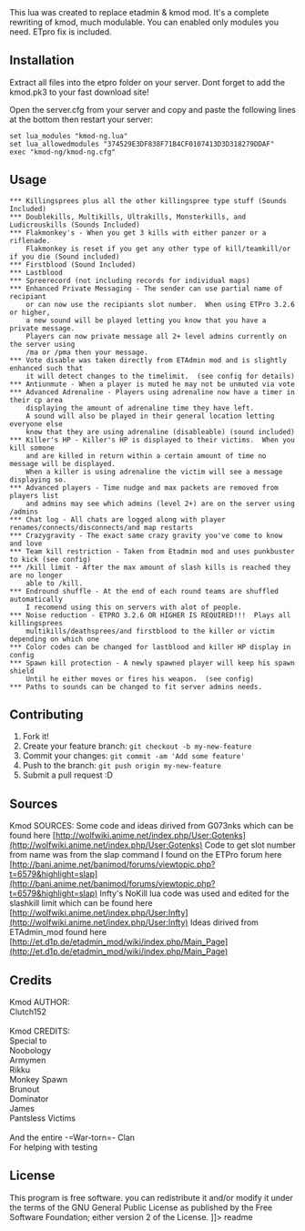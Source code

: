<snippet>
  <content><![CDATA[
# ${1:Project Name}

This lua was created to replace etadmin & kmod mod.
It's a complete rewriting of kmod, much modulable.
You can enabled only modules you need.
ETpro fix is included.

## Installation

Extract all files into the etpro folder on your server.
Dont forget to add the kmod.pk3 to your fast download site!

Open the server.cfg from your server and copy and paste the following lines at the bottom then restart your server:

```
set lua_modules "kmod-ng.lua"
set lua_allowedmodules "374529E3DF838F71B4CF0107413D3D318279DDAF"
exec "kmod-ng/kmod-ng.cfg"
```

## Usage

    *** Killingsprees plus all the other killingspree type stuff (Sounds Included)
    *** Doublekills, Multikills, Ultrakills, Monsterkills, and Ludicrouskills (Sounds Included)
    *** Flakmonkey's - When you get 3 kills with either panzer or a riflenade.
        Flakmonkey is reset if you get any other type of kill/teamkill/or if you die (Sound included)
    *** Firstblood (Sound Included)
    *** Lastblood
    *** Spreerecord (not including records for individual maps)
    *** Enhanced Private Messaging - The sender can use partial name of recipiant
        or can now use the recipiants slot number.  When using ETPro 3.2.6 or higher,
        a new sound will be played letting you know that you have a private message.
        Players can now private message all 2+ level admins currently on the server using
        /ma or /pma then your message.
    *** Vote disable was taken directly from ETAdmin mod and is slightly enhanced such that
        it will detect changes to the timelimit.  (see config for details)
    *** Antiunmute - When a player is muted he may not be unmuted via vote
    *** Advanced Adrenaline - Players using adrenaline now have a timer in their cp area
        displaying the amount of adrenaline time they have left.
        A sound will also be played in their general location letting everyone else
        know that they are using adrenaline (disableable) (sound included)
    *** Killer's HP - Killer's HP is displayed to their victims.  When you kill somone
        and are killed in return within a certain amount of time no message will be displayed.
        When a killer is using adrenaline the victim will see a message displaying so.
    *** Advanced players - Time nudge and max packets are removed from players list
        and admins may see which admins (level 2+) are on the server using /admins
    *** Chat log - All chats are logged along with player renames/connects/disconnects/and map restarts
    *** Crazygravity - The exact same crazy gravity you've come to know and love
    *** Team kill restriction - Taken from Etadmin mod and uses punkbuster to kick (see config)
    *** /kill limit - After the max amount of slash kills is reached they are no longer
        able to /kill.
    *** Endround shuffle - At the end of each round teams are shuffled automatically
        I recomend using this on servers with alot of people.
    *** Noise reduction - ETPRO 3.2.6 OR HIGHER IS REQUIRED!!!  Plays all killingsprees
        multikills/deathsprees/and firstblood to the killer or victim depending on which one
    *** Color codes can be changed for lastblood and killer HP display in config
    *** Spawn kill protection - A newly spawned player will keep his spawn shield
        Until he either moves or fires his weapon.  (see config)
    *** Paths to sounds can be changed to fit server admins needs.

## Contributing

1. Fork it!
2. Create your feature branch: `git checkout -b my-new-feature`
3. Commit your changes: `git commit -am 'Add some feature'`
4. Push to the branch: `git push origin my-new-feature`
5. Submit a pull request :D

## Sources

Kmod SOURCES:
    Some code and ideas dirived from G073nks which can be found here
        [http://wolfwiki.anime.net/index.php/User:Gotenks](http://wolfwiki.anime.net/index.php/User:Gotenks)
    Code to get slot number from name was from the slap command I found on the ETPro forum here
        [http://bani.anime.net/banimod/forums/viewtopic.php?t=6579&highlight=slap](http://bani.anime.net/banimod/forums/viewtopic.php?t=6579&highlight=slap)
    Infty's NoKill lua code was used and edited for the slashkill limit which can be found here
        [http://wolfwiki.anime.net/index.php/User:Infty](http://wolfwiki.anime.net/index.php/User:Infty)
    Ideas dirived from ETAdmin_mod found here
        [http://et.d1p.de/etadmin_mod/wiki/index.php/Main_Page](http://et.d1p.de/etadmin_mod/wiki/index.php/Main_Page)

## Credits

Kmod AUTHOR:<br />
    Clutch152<br />
<br />
Kmod CREDITS:<br />
    Special to<br />
        Noobology<br />
        Armymen<br />
        Rikku<br />
        Monkey Spawn<br />
        Brunout<br />
        Dominator<br />
        James<br />
        Pantsless Victims<br />
<br />
        And the entire -=War-torn=- Clan<br />
    For helping with testing<br />

## License

This program is free software. you can redistribute it and/or modify
it under the terms of the GNU General Public License as published by
the Free Software Foundation; either version 2 of the License.
]]></content>
  <tabTrigger>readme</tabTrigger>
</snippet>
